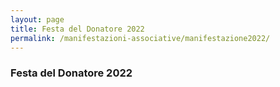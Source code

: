 ```yaml
---
layout: page
title: Festa del Donatore 2022
permalink: /manifestazioni-associative/manifestazione2022/
---
```


<!-- <script src="https://ajax.googleapis.com/ajax/libs/jquery/2.1.3/jquery.min.js"></script>
<script type="text/javascript" src='http://avis-bondeno.it/main.js'></script>
<script type="text/javascript" src='http://avis-bondeno.it/slick/slick.js'></script>
 -->

### Festa del Donatore 2022

<div class="carousel">
<!--  <figure class="slider">-->
    <div class=""><img src="/images/manifestazione_2022/1.jpg" alt=""></div>
    <div class=""><img src="/images/manifestazione_2022/2.jpg" alt=""></div>
    <div class=""><img src="/images/manifestazione_2022/3.jpg" alt=""></div>
    <div class=""><img src="/images/manifestazione_2022/4.jpg" alt=""></div>
    <div class=""><img src="/images/manifestazione_2022/5.jpg" alt=""></div>
    <div class=""><img src="/images/manifestazione_2022/6.jpg" alt=""></div>
    <div class=""><img src="/images/manifestazione_2022/7.jpg" alt=""></div>
    <div class=""><img src="/images/manifestazione_2022/8.jpg" alt=""></div>
    <div class=""><img src="/images/manifestazione_2022/9.jpg" alt=""></div>
    <div class=""><img src="/images/manifestazione_2022/10.jpg" alt=""></div>
    <div class=""><img src="/images/manifestazione_2022/11.jpg" alt=""></div>
    <div class=""><img src="/images/manifestazione_2022/12.jpg" alt=""></div>
    <div class=""><img src="/images/manifestazione_2022/13.jpg" alt=""></div>
    <div class=""><img src="/images/manifestazione_2022/14.jpg" alt=""></div>
    <div class=""><img src="/images/manifestazione_2022/15.jpg" alt=""></div>
    <div class=""><img src="/images/manifestazione_2022/16.jpg" alt=""></div>
    <div class=""><img src="/images/manifestazione_2022/17.jpg" alt=""></div>
    <div class=""><img src="/images/manifestazione_2022/18.jpg" alt=""></div>
    <div class=""><img src="/images/manifestazione_2022/19.jpg" alt=""></div>
    <div class=""><img src="/images/manifestazione_2022/20.jpg" alt=""></div>
    <div class=""><img src="/images/manifestazione_2022/21.jpg" alt=""></div>
    <div class=""><img src="/images/manifestazione_2022/22.jpg" alt=""></div>
    <div class=""><img src="/images/manifestazione_2022/23.jpg" alt=""></div>
    <div class=""><img src="/images/manifestazione_2022/24.jpg" alt=""></div>
    <div class=""><img src="/images/manifestazione_2022/25.jpg" alt=""></div>
    <div class=""><img src="/images/manifestazione_2022/26.jpg" alt=""></div>
    <div class=""><img src="/images/manifestazione_2022/27.jpg" alt=""></div>
    <div class=""><img src="/images/manifestazione_2022/28.jpg" alt=""></div>
    <div class=""><img src="/images/manifestazione_2022/29.jpg" alt=""></div>
    <div class=""><img src="/images/manifestazione_2022/30.jpg" alt=""></div>
    <div class=""><img src="/images/manifestazione_2022/31.jpg" alt=""></div>
    <div class=""><img src="/images/manifestazione_2022/32.jpg" alt=""></div>
    <div class=""><img src="/images/manifestazione_2022/33.jpg" alt=""></div>
    <div class=""><img src="/images/manifestazione_2022/34.jpg" alt=""></div>
    <div class=""><img src="/images/manifestazione_2022/35.jpg" alt=""></div>
    <div class=""><img src="/images/manifestazione_2022/36.jpg" alt=""></div>
    <div class=""><img src="/images/manifestazione_2022/37.jpg" alt=""></div>
    <div class=""><img src="/images/manifestazione_2022/38.jpg" alt=""></div>
    <div class=""><img src="/images/manifestazione_2022/39.jpg" alt=""></div>
    <div class=""><img src="/images/manifestazione_2022/40.jpg" alt=""></div>
    <div class=""><img src="/images/manifestazione_2022/41.jpg" alt=""></div>
    <div class=""><img src="/images/manifestazione_2022/42.jpg" alt=""></div>
    <div class=""><img src="/images/manifestazione_2022/43.jpg" alt=""></div>
    <div class=""><img src="/images/manifestazione_2022/44.jpg" alt=""></div>
    <div class=""><img src="/images/manifestazione_2022/45.jpg" alt=""></div>
    <div class=""><img src="/images/manifestazione_2022/46.jpg" alt=""></div>
    <div class=""><img src="/images/manifestazione_2022/47.jpg" alt=""></div>
    <div class=""><img src="/images/manifestazione_2022/48.jpg" alt=""></div>
    <div class=""><img src="/images/manifestazione_2022/49.jpg" alt=""></div>
    <div class=""><img src="/images/manifestazione_2022/50.jpg" alt=""></div>
    <div class=""><img src="/images/manifestazione_2022/51.jpg" alt=""></div>
    <div class=""><img src="/images/manifestazione_2022/52.jpg" alt=""></div>
    <div class=""><img src="/images/manifestazione_2022/53.jpg" alt=""></div>
    <div class=""><img src="/images/manifestazione_2022/54.jpg" alt=""></div>
    <div class=""><img src="/images/manifestazione_2022/55.jpg" alt=""></div>
    <div class=""><img src="/images/manifestazione_2022/56.jpg" alt=""></div>
    <div class=""><img src="/images/manifestazione_2022/57.jpg" alt=""></div>
    <div class=""><img src="/images/manifestazione_2022/58.jpg" alt=""></div>
    <div class=""><img src="/images/manifestazione_2022/59.jpg" alt=""></div>
    <div class=""><img src="/images/manifestazione_2022/60.jpg" alt=""></div>
    <div class=""><img src="/images/manifestazione_2022/61.jpg" alt=""></div>
    <div class=""><img src="/images/manifestazione_2022/62.jpg" alt=""></div>
    <div class=""><img src="/images/manifestazione_2022/63.jpg" alt=""></div>
    <div class=""><img src="/images/manifestazione_2022/64.jpg" alt=""></div>
    <div class=""><img src="/images/manifestazione_2022/65.jpg" alt=""></div>
    <div class=""><img src="/images/manifestazione_2022/66.jpg" alt=""></div>
    <div class=""><img src="/images/manifestazione_2022/67.jpg" alt=""></div>
    <div class=""><img src="/images/manifestazione_2022/68.jpg" alt=""></div>
    <div class=""><img src="/images/manifestazione_2022/69.jpg" alt=""></div>
    <div class=""><img src="/images/manifestazione_2022/70.jpg" alt=""></div>
    <div class=""><img src="/images/manifestazione_2022/71.jpg" alt=""></div>
    <div class=""><img src="/images/manifestazione_2022/72.jpg" alt=""></div>
    <div class=""><img src="/images/manifestazione_2022/73.jpg" alt=""></div>
    <div class=""><img src="/images/manifestazione_2022/74.jpg" alt=""></div>
    <div class=""><img src="/images/manifestazione_2022/75.jpg" alt=""></div>
    <div class=""><img src="/images/manifestazione_2022/76.jpg" alt=""></div>
    <div class=""><img src="/images/manifestazione_2022/77.jpg" alt=""></div>
    <div class=""><img src="/images/manifestazione_2022/78.jpg" alt=""></div>
    <div class=""><img src="/images/manifestazione_2022/79.jpg" alt=""></div>
    <div class=""><img src="/images/manifestazione_2022/80.jpg" alt=""></div>
    <div class=""><img src="/images/manifestazione_2022/81.jpg" alt=""></div>
    <div class=""><img src="/images/manifestazione_2022/82.jpg" alt=""></div>
    <div class=""><img src="/images/manifestazione_2022/83.jpg" alt=""></div>
    <div class=""><img src="/images/manifestazione_2022/84.jpg" alt=""></div>
    <div class=""><img src="/images/manifestazione_2022/85.jpg" alt=""></div>
    <div class=""><img src="/images/manifestazione_2022/86.jpg" alt=""></div>
    <div class=""><img src="/images/manifestazione_2022/87.jpg" alt=""></div>
    <div class=""><img src="/images/manifestazione_2022/88.jpg" alt=""></div>
    <div class=""><img src="/images/manifestazione_2022/89.jpg" alt=""></div>
    <div class=""><img src="/images/manifestazione_2022/90.jpg" alt=""></div>
    <div class=""><img src="/images/manifestazione_2022/91.jpg" alt=""></div>
    <div class=""><img src="/images/manifestazione_2022/92.jpg" alt=""></div>
    <div class=""><img src="/images/manifestazione_2022/93.jpg" alt=""></div>
    <div class=""><img src="/images/manifestazione_2022/94.jpg" alt=""></div>
    <div class=""><img src="/images/manifestazione_2022/95.jpg" alt=""></div>
    <div class=""><img src="/images/manifestazione_2022/96.jpg" alt=""></div>
    <div class=""><img src="/images/manifestazione_2022/97.jpg" alt=""></div>
    <div class=""><img src="/images/manifestazione_2022/98.jpg" alt=""></div>
    <div class=""><img src="/images/manifestazione_2022/99.jpg" alt=""></div>
<!--</figure>-->
</div>
